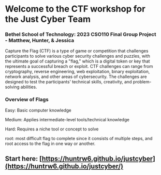 
# Welcome to the CTF workshop for the Just Cyber Team


### Bethel School of Technology: 2023 CSO110 Final Group Project - Matthew, Hunter, & Jessica

Capture the Flag (CTF) is a type of game or competition that challenges participants to solve various cyber security challenges and puzzles, with the ultimate goal of capturing a "flag," which is a digital token or key that represents a successful breach or exploit.
CTF challenges can range from cryptography, reverse engineering, web exploitation, binary exploitation, network analysis, and other areas of cybersecurity. The challenges are designed to test the participants' technical skills, creativity, and problem-solving abilities.


### Overview of Flags
Easy: Basic computer knowledge

Medium: Applies intermediate-level tools/technical knowledge

Hard: Requires a niche tool or concept to solve

root: most difficult flag to complete since it consists of multiple steps, and root access to the flag in one way or another. 


## Start here: [https://huntrw6.github.io/justcyber](https://huntrw6.github.io/justcyber/)
